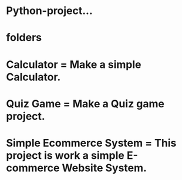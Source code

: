 # Python-project...
# folders

# Calculator = Make a simple Calculator.

# Quiz Game = Make a Quiz game project.

# Simple Ecommerce System = This project is work a simple E-commerce Website System.
